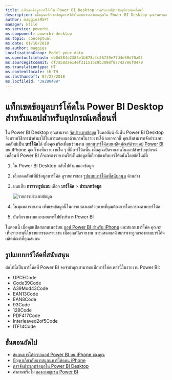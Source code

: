 ```yaml
---
title: แท็กเขตข้อมูลบาร์โค้ดใน Power BI Desktop สำหรับแอปสำหรับอุปกรณ์เคลื่อนที่
description: เมื่อคุณแท็กเขตข้อมูลบาร์โค้ดในแบบจำลองของคุณใน Power BI Desktop คุณสามารถกรองข้อมูลสำหรับบาร์โค้ดได้โดยอัตโนมัติในแอป Power BI บน iPhone ของคุณ
author: maggiesMSFT
manager: kfile
ms.service: powerbi
ms.component: powerbi-desktop
ms.topic: conceptual
ms.date: 01/16/2018
ms.author: maggies
LocalizationGroup: Model your data
ms.openlocfilehash: eb0d584e2383e1b878cfc26739e77d4e50d70a0f
ms.sourcegitcommit: df7a58dae14ef311516c9b3098f87742786f0479
ms.translationtype: HT
ms.contentlocale: th-TH
ms.lasthandoff: 07/27/2018
ms.locfileid: "39280489"
---
```

# <a name="tag-barcodes-in-power-bi-desktop-for-the-mobile-apps"></a>แท็กเขตข้อมูลบาร์โค้ดใน Power BI Desktop สำหรับแอปสำหรับอุปกรณ์เคลื่อนที่
ใน Power BI Desktop คุณสามารถ [จัดประเภทข้อมูล](desktop-data-categorization.md) ในคอลัมน์ ดังนั้น Power BI Desktop จึงทราบวิธีการนำค่ามาใช้ในการแสดงผลด้วยภาพในรายงานได้ นอกจากนี้ คุณยังสามารถจัดประเภทคอลัมน์เป็น **บาร์โค้ด**ได้ เมื่อคุณหรือเพื่อนร่วมงาน [สแกนบาร์โค้ดบนผลิตภัณฑ์ด้วยแอป Power BI](mobile-apps-scan-barcode-iphone.md) บน iPhone คุณก็จะเห็นรายงานใด ๆ ที่มีบาร์โค้ดนั้น เมื่อคุณเปิดรายงานในแอปสำหรับอุปกรณ์เคลื่อนที่ Power BI ก็จะกรองรายงานให้เป็นข้อมูลที่เกี่ยวข้องกับบาร์โค้ดนั้นโดยอัตโนมัติ

1. ใน Power BI Desktop สลับไปยังมุมมองข้อมูล
2. เลือกคอลัมน์ที่มีข้อมูลบาร์โค้ด ดูรายการของ [รูปแบบบาร์โค้ดที่สนับสนุน](#supported-barcode-formats) ด้านล่าง
3. บนแท็บ **การวางรูปแบบ** เลือก **บาร์โค้ด** > **ประเภทข้อมูล**
   
    ![รายการประเภทข้อมูล](media/desktop-mobile-barcodes/power-bi-desktop-barcode.png)
4. ในมุมมองรายงาน เพิ่มเขตข้อมูลนี้ในการแสดงผลด้วยภาพที่คุณต้องการโดยกรองตามบาร์โค้ด
5. บันทึกรายงานและเผยแพร่ไปยังบริการ Power BI

ในตอนนี้ เมื่อคุณเปิดสแกนเนอร์บน [แอป Power BI สำหรับ iPhone](mobile-iphone-app-get-started.md) และสแกนบาร์โค้ด คุณจะเห็นรายงานนี้ในรายการของรายงาน เมื่อคุณเปิดรายงาน การแสดงผลด้วยภาพจะถูกกรองตามบาร์โค้ดผลิตภัณฑ์ที่คุณสแกน

## <a name="supported-barcode-formats"></a>รูปแบบบาร์โค้ดที่สนับสนุน
ต่อไปนี้เป็นบาร์โค้ดที่ Power BI จดจำถ้าคุณสามารถแท็กบาร์โค้ดเหล่านี้ในรายงาน Power BI: 

* UPCECode 
* Code39Code  
* A39Mod43Code 
* EAN13Code 
* EAN8Code  
* 93Code  
* 128Code 
* PDF417Code 
* Interleaved2of5Code 
* ITF14Code 

## <a name="next-steps"></a>ขั้นตอนถัดไป
* [สแกนบาร์โค้ดจากแอป Power BI บน iPhone ของคุณ](mobile-apps-scan-barcode-iphone.md)
* [ปัญหาเกี่ยวกับการสแกนบาร์โค้ดบน iPhone](mobile-apps-scan-barcode-iphone.md#issues-with-scanning-a-barcode)
* [การจัดประเภทข้อมูลใน Power BI Desktop](desktop-data-categorization.md)  
* คำถามหรือไม่ [ลองถามชุมชน Power BI](http://community.powerbi.com/)

